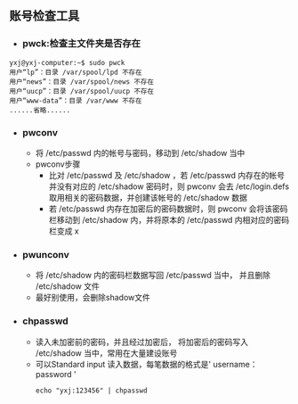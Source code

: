 ## 账号检查工具
- ### pwck:检查主文件夹是否存在
```
yxj@yxj-computer:~$ sudo pwck
用户“lp”：目录 /var/spool/lpd 不存在
用户“news”：目录 /var/spool/news 不存在
用户“uucp”：目录 /var/spool/uucp 不存在
用户“www-data”：目录 /var/www 不存在
......省略......
```
- ### pwconv
  - 将 /etc/passwd 内的帐号与密码，移动到 /etc/shadow 当中
  - pwconv步骤
    - 比对 /etc/passwd 及 /etc/shadow ，若 /etc/passwd 内存在的帐号并没有对应的 /etc/shadow 密码时，则 pwconv 会去 /etc/login.defs 取用相关的密码数据，并创建该帐号的 /etc/shadow 数据
    - 若 /etc/passwd 内存在加密后的密码数据时，则 pwconv 会将该密码栏移动到 /etc/shadow 内，并将原本的 /etc/passwd 内相对应的密码栏变成 x 
- ### pwunconv
  - 将 /etc/shadow 内的密码栏数据写回 /etc/passwd 当中， 并且删除 /etc/shadow 文件
  - 最好别使用，会删除shadow文件
- ### chpasswd
  - 读入未加密前的密码，并且经过加密后， 将加密后的密码写入 /etc/shadow 当中，常用在大量建设账号
  - 可以Standard input 读入数据，每笔数据的格式是' username：password '
    ```
    echo "yxj:123456" | chpasswd 
    ```